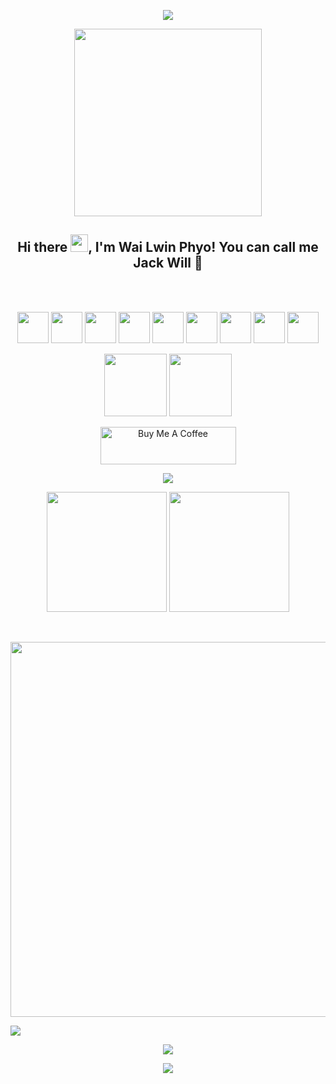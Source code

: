 <p align="center">
  <a href="https://github.com/DenverCoder1/readme-typing-svg"><img src="https://readme-typing-svg.herokuapp.com/?lines=Hi%20there%20I'm%20Wai%20Lwin%20Phyo%20(%20Jack%20Will%20);Experienced%20Developer;2%2B%20years%20of%20coding%20experience;Always%20learning%20new%20things&font=Fira%20Code&center=true&width=530&height=45&color=f75c7e&vCenter=true&size=22"></a>
</p>

<div id="header" align="center">
    <img src="https://media.giphy.com/media/fvx95jkua5th3YeThr/giphy.gif" width="300"/>
</div>

<p align="center">
  <h2 align="center">Hi there <img src="https://media.giphy.com/media/hvRJCLFzcasrR4ia7z/giphy.gif" width="28">, I'm Wai Lwin Phyo! You can call me Jack Will 🥰</h2>
</p>

<br>
<br>

<p align="center">
<img src="https://www.vectorlogo.zone/logos/python/python-icon.svg" width="50">
<img src="https://www.vectorlogo.zone/logos/tensorflow/tensorflow-icon.svg" width="50">
<img src="https://www.vectorlogo.zone/logos/nodejs/nodejs-icon.svg" width="50">
<img src="https://www.vectorlogo.zone/logos/reactjs/reactjs-icon.svg" width="50">
<img src="https://www.vectorlogo.zone/logos/flutterio/flutterio-icon.svg" width="50">
<img src="https://www.vectorlogo.zone/logos/swift/swift-icon.svg" width="50">
<img src="https://www.vectorlogo.zone/logos/openapis/openapis-icon.svg" width="50">
<img src="https://www.vectorlogo.zone/logos/mongodb/mongodb-icon.svg" width="50">
<img src="https://www.vectorlogo.zone/logos/mysql/mysql-official.svg" width="50">
</p>
  
<div  align="center">

<!--🖼️OCTOCAT-->
<p align="center">
<img src="https://media.giphy.com/media/WUlplcMpOCEmTGBtBW/giphy.gif" width="100">
<img src="https://media.giphy.com/media/IP7sarl7C5lSFCw9rG/giphy.gif"  width="100px" height="100px">
</p>

<a href="https://www.buymeacoffee.com/wailwinphyo" target="_blank"><img src="https://cdn.buymeacoffee.com/buttons/v2/default-yellow.png" alt="Buy Me A Coffee" style="height: 60px !important;width: 217px !important;" ></a>

</div>

<p align="center">
    <img src="https://github-readme-streak-stats.herokuapp.com/?user=jackwill99&theme=dracula&hide_border=true"/>
</p>

<p align="center">
<img src="https://denvercoder1-github-readme-stats.vercel.app/api/?username=jackwill99&show_icons=true&count_private=true&theme=dracula&hide_border=true&bg_color=1F222E&title_color=F85D7F&icon_color=F8D866" height="192px" />
<img src="https://github-readme-stats.vercel.app/api/top-langs/?username=jackwill99&langs_count=8&layout=compact&theme=dracula&hide_border=true&bg_color=1F222E&title_color=F85D7F&icon_color=F8D866" height="192px" />

</p>

<!--✨REPO / 🌐WEBSITE: https://github.com/anuraghazra/github-readme-stats -->

<!-- <a href="https://github.com/jackwill99/jack_api"><img src="https://github-readme-stats.vercel.app/api/pin/?username=jackwill99&repo=jack_api&theme=dracula">
</a> -->

<br>

<p align="middle">
<img src="https://i.imgur.com/DSnP4s6.gif" width="600"/>
</p>

<img src="https://github-readme-activity-graph.vercel.app/graph?username=jackwill99&area=true&theme=github-compact"/>

<br>

<p align="middle">
<img src="https://quotes-github-readme.vercel.app/api?type=horizontal&theme=catppuccin_mocha&quote=Any%20fool%20can%20write%20code%20that%20a%20computer%20can%20understand.%20Good%20programmers%20write%20code%20that%20humans%20can%20understand.&author=Martin%20Fowler" />
</p>

<p align="middle">
<img src="https://quotes-github-readme.vercel.app/api?type=horizontal&theme=catppuccin_macchiato&quote=Debugging%20is%20twice%20as%20hard%20as%20writing%20the%20code%20in%20the%20first%20place.%20Therefore,%20if%20you%20write%20the%20code%20as%20cleverly%20as%20possible,%20you%20are,%20by%20definition,%20not%20smart%20enough%20to%20debug%20it.&author=Brian%20W.%20Kernighan" />
</p>

<br>
